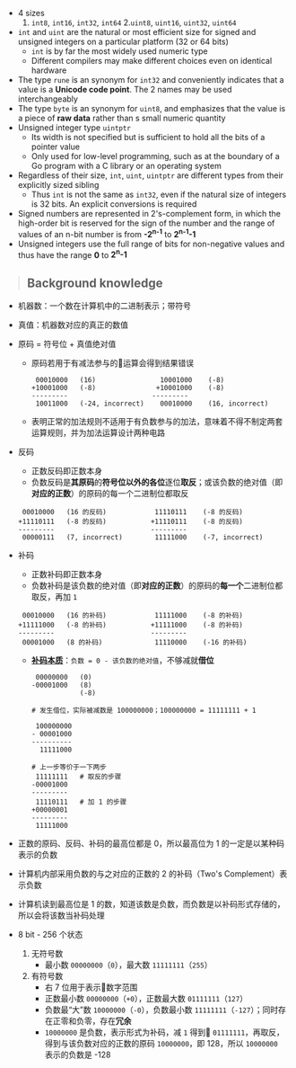 - 4 sizes
   1. `int8`, `int16`, `int32`, `int64`
   2.`uint8`, `uint16`, `uint32`, `uint64`
- `int` and `uint` are the natural or most efficient size for signed and unsigned integers on a particular platform (32 or 64 bits)
    - `int` is by far the most widely used numeric type
    - Different compilers may make different choices even on identical hardware
- The type `rune` is an synonym for `int32` and conveniently indicates that a value is a **Unicode code point**. The 2 names may be used interchangeably
- The type `byte` is an synonym for `uint8`, and emphasizes that the value is a piece of **raw data** rather than s small numeric quantity
- Unsigned integer type `uintptr`
    - Its width is not specified but is sufficient to hold all the bits of a pointer value
    - Only used for low-level programming, such as at the boundary of a Go program with a C library or an operating system
- Regardless of their size, `int`, `uint`, `uintptr` are different types from their explicitly sized sibling
    - Thus `int` is not the same as `int32`, even if the natural size of integers is 32 bits. An explicit conversions is required
- Signed numbers are represented in 2's-complement form, in which the high-order bit is reserved for the sign of the number and the range of values of an n-bit number is from **-2<sup>n-1</sup>** to **2<sup>n-1</sup>-1**
- Unsigned integers use the full range of bits for non-negative values and thus have the range **0** to **2<sup>n</sup>-1**
> ## Background knowledge
- 机器数：一个数在计算机中的二进制表示；带符号
- 真值：机器数对应的真正的数值
- 原码 = 符号位 + 真值绝对值
    - 原码若用于有减法参与的运算会得到结果错误

        ```
         00010000   (16)                10001000    (-8)
        +10001000   (-8)               +10001000    (-8)
        ---------                     ---------
         10011000   (-24, incorrect)    00010000    (16, incorrect)
        ```

    - 表明正常的加法规则不适用于有负数参与的加法，意味着不得不制定两套运算规则，并为加法运算设计两种电路
- 反码
    - 正数反码即正数本身
    - 负数反码是**其原码**的**符号位以外的各位**逐位**取反**；或该负数的绝对值（即**对应的正数**）的原码的每一个二进制位都取反

    ```
     00010000   (16 的反码)            11110111    (-8 的反码)
    +11110111   (-8 的反码)           +11110111    (-8 的反码)
    ---------                        ---------
     00000111   (7, incorrect)        11111000    (-7, incorrect)  
    ```

- 补码
    - 正数补码即正数本身
    - 负数补码是该负数的绝对值（即**对应的正数**）的原码的**每一个**二进制位都取反，再加 `1`

    ```
     00010000   (16 的补码)            11111000    (-8 的补码)
    +11111000   (-8 的补码)           +11111000    (-8 的补码)
    ---------                        ---------
     00001000   (8 的补码)             11110000    (-16 的补码)  
    ```

    - **[补码本质](http://www.ruanyifeng.com/blog/2009/08/twos_complement.html)**：`负数 = 0 - 该负数的绝对值`，不够减就**借位**

        ```
         00000000   (0)            
        -00001000   (8)           
                    (-8)

        # 发生借位，实际被减数是 100000000；100000000 = 11111111 + 1
        
         100000000
        - 00001000
        ----------
          11111000

        # 上一步等价于一下两步
         11111111   # 取反的步骤
        -00001000
        ---------
         11110111   # 加 1 的步骤
        +00000001
        ---------
         11111000
        ```

- 正数的原码、反码、补码的最高位都是 0，所以最高位为 1 的一定是以某种码表示的负数
- 计算机内部采用负数的与之对应的正数的 2 的补码（Two's Complement）表示负数
- 计算机读到最高位是 1 的数，知道该数是负数，而负数是以补码形式存储的，所以会将该数当补码处理
- 8 bit - 256 个状态
    1. 无符号数
        - 最小数 `00000000`（`0`），最大数 `11111111`（`255`）
    2. 有符号数
        - 右 7 位用于表示数字范围
        - 正数最小数 `00000000`（`+0`），正数最大数 `01111111`（`127`）
        - 负数最“大”数 `10000000`（`-0`），负数最小数 `11111111`（`-127`）；同时存在正零和负零，存在**冗余**
        - `10000000` 是负数，表示形式为补码，减 `1` 得到 `01111111`，再取反，得到与该负数对应的正数的原码 `10000000`，即 128，所以 `10000000` 表示的负数是 -128